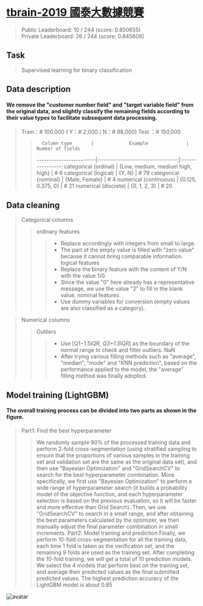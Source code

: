 # [tbrain-2019 國泰大數據競賽](https://tbrain.trendmicro.com.tw/Competitions/Details/7)
> Public Leaderboard:  10 / 244 (score: 0.850655)  
> Private Leaderboard: 26 / 244 (score: 0.845608)


## Task
> Supervised learning for binary classification


## Data description
#### We remove the "customer number field" and "target variable field" from the original data, and slightly classify the remaining fields according to their value types to facilitate subsequent data processing.

> Train：# 100,000 ( Y：# 2,000 / N：# 98,000)
> Test ：# 150,000
>>       Column type       |             Example              | Number of fields
>> ------------------------|:--------------------------------:|:----------------:
>>  categorical (ordinal)  | {Low, medium, medium high, high} |        #  6
>>  categorical (logical)  | {Y, N}                           |        # 79
>>  categorical (nominal)  | {Male, Female}                   |        #  4
>>  numerical (continuous) | {0.125, 0.375, 0}                |        # 21
>>  numerical (discrete)   | {0, 1, 2, 3}                     |        # 20


## Data cleaning
> Categorical columns
>> ordinary features
>>> * Replace accordingly with integers from small to large.
>>> * The part of the empty value is filled with "zero value" because it cannot bring comparable information.
>> logical features
>>> * Replace the binary feature with the content of Y/N with the value 1/0.
>>> * Since the value "0" here already has a representative message, we use the value "2" to fill in the blank value.
>> nominal features
>>> * Use dummy variables for conversion (empty values are also classified as a category).

> Numerical columns
>> Outliers
>>> * Use [Q1−1.5*IQR, Q3+1.5*IQR] as the boundary of the normal range to check and filter outliers.
>> NaN
>>> * After trying various filling methods such as "average", "median", "mode" and "KNN prediction", based on the performance applied to the model, the "average" filling method was finally adopted.


## Model training (LightGBM)
#### The overall training process can be divided into two parts as shown in the figure.
> Part1: Find the best hyperparameter
>> We randomly sample 80% of the processed training data and perform 2-fold cross-segmentation (using stratified sampling to ensure that the proportions of various samples in the training set and validation set are the same as the original data set), and then use "Bayesian Optimization" and "GridSearchCV" to search for the best hyperparameter combination.
>> More specifically, we first use "Bayesian Optimization" to perform a wide range of hyperparameter search (it builds a probability model of the objective function, and each hyperparameter selection is based on the previous evaluation, so it will be faster and more effective than Grid Search).
>> Then, we use "GridSearchCV" to search in a small range, and after obtaining the best parameters calculated by the optimizer, we then manually adjust the final parameter combination in small increments.
> Part2: Model training and prediction
>> Finally, we perform 10-fold cross-segmentation for all the training data, each time 1 fold is taken as the verification set, and the remaining 9 folds are used as the training set.
>> After completing the 10-fold training, we will get a total of 10 prediction models. We select the 4 models that perform best on the training set, and average their predicted values as the final submitted predicted values.
> The highest prediction accuracy of the LightGBM model is about 0.85

![avatar](C:\Users\doggy\Desktop\履歷範本\tbrain-LightGBM.png)

